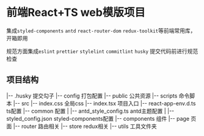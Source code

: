 # 前端React+TS web模版项目

集成`styled-components` `antd` `react-router-dom` `redux-toolkit`等前端常用库，开箱即用

规范方面集成`eslint` `prettier` `stylelint` `commitlint` `husky` 提交代码前进行规范检查

## 项目结构

|-- .husky 提交勾子
|-- config 打包配置
|-- public 公共资源
|-- scripts 命令脚本
|-- src
|-- index.css 全局css
|-- index.tsx 项目入口
|-- react-app-env.d.ts ts配置
|-- common 配置
| |-- antd_style_config.ts antd主题配置
| |-- styled_config.json styled-components配置
|-- components 组件
|-- page 页面
|-- router 路由相关
|-- store redux相关
|-- utils 工具文件夹
